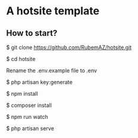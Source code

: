 # A hotsite template

## How to start?

$ git clone https://github.com/RubemAZ/hotsite.git

$ cd hotsite

Rename the .env.example file to .env

$ php artisan key:generate

$ npm install

$ composer install

$ npm run watch

$ php artisan serve

